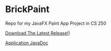 # BrickPaint
 Repo for my JavaFX Paint App Project in CS 250

[Download The Latest Release!](https://github.com/MattGet/BrickPaint/releases/tag/v1.1.0))
 
[Application JavaDoc](https://mattget.github.io/PaintJavaDocs/com.example.brickpaint/module-summary.html "BrickPaint JavaDoc")
